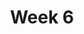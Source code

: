 ---
layout: post
title: Week 6
category: classes
week: 6
last_week: 5
topic: realdata
draft: true
---